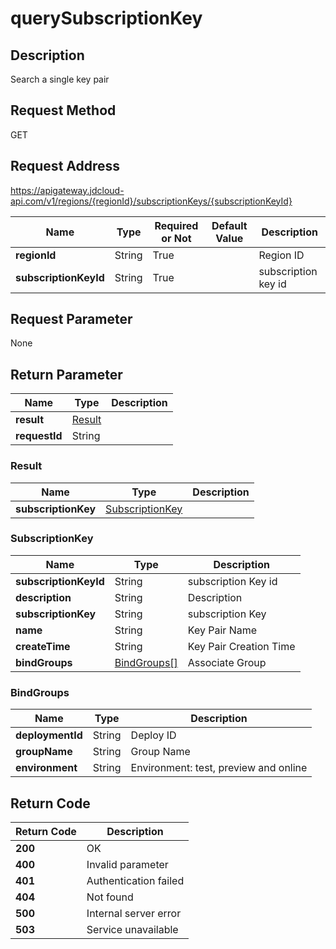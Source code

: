 # querySubscriptionKey


## Description
Search a single key pair

## Request Method
GET

## Request Address
https://apigateway.jdcloud-api.com/v1/regions/{regionId}/subscriptionKeys/{subscriptionKeyId}

|Name|Type|Required or Not|Default Value|Description|
|---|---|---|---|---|
|**regionId**|String|True| |Region ID|
|**subscriptionKeyId**|String|True| |subscription key id|

## Request Parameter
None


## Return Parameter
|Name|Type|Description|
|---|---|---|
|**result**|[Result](querysubscriptionkey#result)| |
|**requestId**|String| |

### <div id="result">Result</div>
|Name|Type|Description|
|---|---|---|
|**subscriptionKey**|[SubscriptionKey](querysubscriptionkey#subscriptionkey)| |
### <div id="subscriptionkey">SubscriptionKey</div>
|Name|Type|Description|
|---|---|---|
|**subscriptionKeyId**|String|subscription Key id|
|**description**|String|Description|
|**subscriptionKey**|String|subscription Key|
|**name**|String|Key Pair Name|
|**createTime**|String|Key Pair Creation Time|
|**bindGroups**|[BindGroups[]](querysubscriptionkey#bindgroups)|Associate Group|
### <div id="bindgroups">BindGroups</div>
|Name|Type|Description|
|---|---|---|
|**deploymentId**|String|Deploy ID|
|**groupName**|String|Group Name|
|**environment**|String|Environment: test, preview and online|

## Return Code
|Return Code|Description|
|---|---|
|**200**|OK|
|**400**|Invalid parameter|
|**401**|Authentication failed|
|**404**|Not found|
|**500**|Internal server error|
|**503**|Service unavailable|
